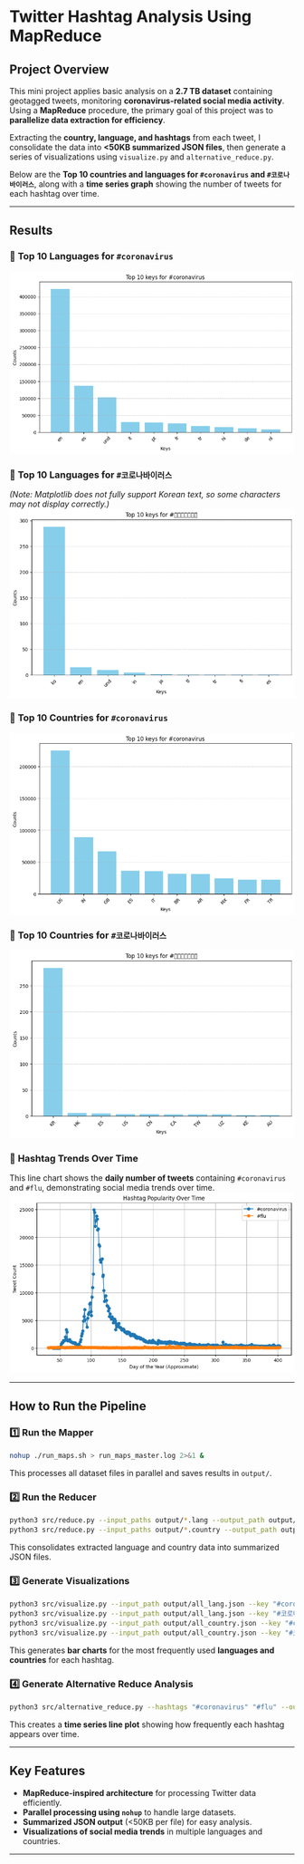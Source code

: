 # Twitter Hashtag Analysis Using MapReduce

## **Project Overview**
This mini project applies basic analysis on a **2.7 TB dataset** containing geotagged tweets, monitoring **coronavirus-related social media activity**. Using a **MapReduce** procedure, the primary goal of this project was to **parallelize data extraction for efficiency**.

Extracting the **country, language, and hashtags** from each tweet, I consolidate the data into **<50KB summarized JSON files**, then generate a series of visualizations using `visualize.py` and `alternative_reduce.py`.

Below are the **Top 10 countries and languages for `#coronavirus` and `#코로나바이러스`**, along with a **time series graph** showing the number of tweets for each hashtag over time.

---

## **Results**
### 🔹 **Top 10 Languages for `#coronavirus`**
![Top 10 Languages for #coronavirus](output/coronavirus_all_lang.json.png)

### 🔹 **Top 10 Languages for `#코로나바이러스`**
*(Note: Matplotlib does not fully support Korean text, so some characters may not display correctly.)*  
![Top 10 Languages for #코로나바이러스](output/코로나바이러스_all_lang.json.png)

### 🔹 **Top 10 Countries for `#coronavirus`**
![Top 10 Countries for #coronavirus](output/coronavirus_all_country.json.png)

### 🔹 **Top 10 Countries for `#코로나바이러스`**
![Top 10 Countries for #코로나바이러스](output/코로나바이러스_all_country.json.png)

### 🔹 **Hashtag Trends Over Time**
This line chart shows the **daily number of tweets** containing `#coronavirus` and `#flu`, demonstrating social media trends over time.
![Hashtag Trends](output/hashtag_trend.png)

---

## **How to Run the Pipeline**
### **1️⃣ Run the Mapper**
```bash
nohup ./run_maps.sh > run_maps_master.log 2>&1 &
```
This processes all dataset files in parallel and saves results in `output/`.

### **2️⃣ Run the Reducer**
```bash
python3 src/reduce.py --input_paths output/*.lang --output_path output/all_lang.json
python3 src/reduce.py --input_paths output/*.country --output_path output/all_country.json
```
This consolidates extracted language and country data into summarized JSON files.

### **3️⃣ Generate Visualizations**
```bash
python3 src/visualize.py --input_path output/all_lang.json --key "#coronavirus"
python3 src/visualize.py --input_path output/all_lang.json --key "#코로나바이러스"
python3 src/visualize.py --input_path output/all_country.json --key "#coronavirus"
python3 src/visualize.py --input_path output/all_country.json --key "#코로나바이러스"
```
This generates **bar charts** for the most frequently used **languages and countries** for each hashtag.

### **4️⃣ Generate Alternative Reduce Analysis**
```bash
python3 src/alternative_reduce.py --hashtags "#coronavirus" "#flu" --output_path output/hashtag_trend.png
```
This creates a **time series line plot** showing how frequently each hashtag appears over time.

---

## **Key Features**
- **MapReduce-inspired architecture** for processing Twitter data efficiently.
- **Parallel processing using `nohup`** to handle large datasets.
- **Summarized JSON output** (<50KB per file) for easy analysis.
- **Visualizations of social media trends** in multiple languages and countries.

---

